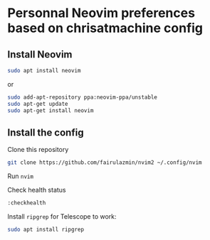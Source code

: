 # Personnal Neovim preferences based on chrisatmachine config 

## Install Neovim

```sh
sudo apt install neovim
```
or
```sh
sudo add-apt-repository ppa:neovim-ppa/unstable
sudo apt-get update
sudo apt-get install neovim
```

## Install the config

Clone this repository

```sh
git clone https://github.com/fairulazmin/nvim2 ~/.config/nvim
```

Run `nvim`

Check health status

```sh
:checkhealth
```
Install `ripgrep` for Telescope to work:

```sh
sudo apt install ripgrep
```
